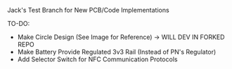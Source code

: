 Jack's Test Branch for New PCB/Code Implementations

TO-DO:
- Make Circle Design (See Image for Reference) -> WILL DEV IN FORKED REPO
- Make Battery Provide Regulated 3v3 Rail (Instead of PN's Regulator)
- Add Selector Switch for NFC Communication Protocols